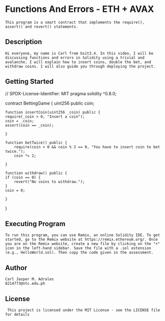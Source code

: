 # Functions And Errors - ETH + AVAX
    This program is a smart contract that implements the require(), assert() and revert() statements.

## Description
    Hi everyone, my name is Carl from bsit3.4. In this video, I will be discussing functions and errors in Solidity using a trivial and avalanche. I will explain how to insert coins, double the bet, and withdraw coins. I will also guide you through deploying the project.
## Getting Started
// SPDX-License-Identifier: MIT
pragma solidity ^0.8.0;

contract BettingGame {
    uint256 public coin;

    function insertCoin(uint256 _coin) public {
    require(_coin > 0, "Insert a coin");
    coin = _coin; 
    assert(coin == _coin);

    }

    function betTwice() public {
        require(coin > 0 && coin % 2 == 0, "You have to insert coin to bet twice.");
        coin *= 2;

    }

    function withdraw() public {
    if (coin == 0) {
        revert("No coins to withdraw.");
    }
    coin = 0;

    }
}

## Executing Program 
    To run this program, you can use Remix, an online Solidity IDE. To get started, go to the Remix website at https://remix.ethereum.org/. Once you are on the Remix website, create a new file by clicking on the "+" icon in the left-hand sidebar. Save the file with a .sol extension (e.g., HelloWorld.sol). Then copy the code given in the assessment.

## Author 
    Carl Jasper M. Adrales
    8214773@ntc.edu.ph

## License
     This project is licensed under the MIT License - see the LICENSE file for details

